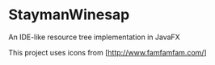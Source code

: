 StaymanWinesap
==============

An IDE-like resource tree implementation in JavaFX

This project uses icons from [http://www.famfamfam.com/]
